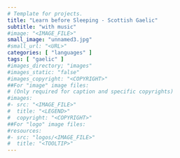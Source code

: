 ```yaml
---
# Template for projects.
title: "Learn before Sleeping - Scottish Gaelic"
subtitle: "with music"
#image: "<IMAGE_FILE>"
small_image: "unnamed3.jpg"
#small_url: "<URL>"
categories: [ "languages" ]
tags: [ "gaelic" ]
#images_directory; "images"
#images_static: "false"
#images_copyright: "<COPYRIGHT>"
##For "image" image files:
# (Only required for caption and specific copyrights)
#images:
#- src: "<IMAGE_FILE>"
#  title: "<LEGEND>"
#  copyright: "<COPYRIGHT>"
##For "logo" image files:
#resources:
#- src: "logos/<IMAGE_FILE>"
#  title: "<TOOLTIP>"
---
```

<!-- 
### Learn before Sleeping - Scottish Gaelic (native speaker) - with music 

#### An eight hour presentation!

{{< youtube DD4sr_kWWFw >}}

--- -->
